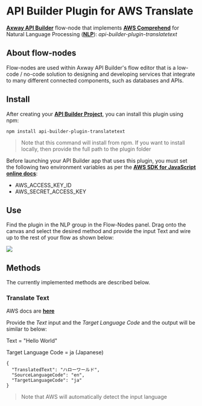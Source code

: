 # API Builder Plugin for AWS Translate

[**Axway API Builder**](https://docs.axway.com/bundle/API_Builder_4x_allOS_en/page/api_builder.html) flow-node that implements [**AWS Comprehend**](https://docs.aws.amazon.com/comprehend/index.html) for Natural Language Processing ([**NLP**](https://en.wikipedia.org/wiki/Natural_language_processing)): *api-builder-plugin-translatetext*

## About flow-nodes

Flow-nodes are used within Axway API Builder's flow editor that is a low-code / no-code solution to designing and developing services
that integrate to many different connected components, such as databases and APIs.

## Install

After creating your [**API Builder Project**](https://docs.axway.com/bundle/API_Builder_4x_allOS_en/page/api_builder_getting_started_guide.html), you can install this plugin using npm:

```
npm install api-builder-plugin-translatetext
```

> Note that this command will install from npm. If you want to install locally, then provide the full path to the plugin folder

Before launching your API Builder app that uses this plugin, you must set the following two environment variables as per the [**AWS SDK for JavaScript online docs**](https://docs.aws.amazon.com/sdk-for-javascript/v2/developer-guide/loading-node-credentials-environment.html):

* AWS_ACCESS_KEY_ID
* AWS_SECRET_ACCESS_KEY

## Use

Find the plugin in the NLP group in the Flow-Nodes panel. Drag onto the canvas and select the desired method and provide the input Text and wire up to the rest of your flow as shown below:

![](https://i.imgur.com/o6cPHdf.png)

## Methods

The currently implemented methods are described below.

### Translate Text

AWS docs are [**here**](https://docs.aws.amazon.com/translate/latest/dg/API_TranslateText.html)

Provide the *Text* input and the *Target Language Code* and the output will be similar to below:

Text = "Hello World"

Target Language Code = ja (Japanese)

```
{
  "TranslatedText": "ハローワールド",
  "SourceLanguageCode": "en",
  "TargetLanguageCode": "ja"
}
```

> Note that AWS will automatically detect the input language
